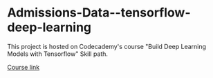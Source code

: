 # Admissions-Data--tensorflow-deep-learning

This project is hosted on Codecademy's course "Build Deep Learning Models with Tensorflow" Skill path.

[Course link](https://www.codecademy.com/learn/paths/build-deep-learning-models-with-tensorflow)
